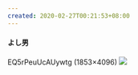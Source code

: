 ```yaml
---
created: 2020-02-27T00:21:53+08:00
---
```


#### よし男
EQ5rPeuUcAUywtg (1853×4096)
![](https://pbs.twimg.com/media/EQ5rPeuUcAUywtg?format=jpg&name=orig)
